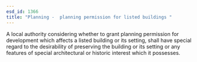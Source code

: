 ```yaml
---
esd_id: 1366
title: "Planning -  planning permission for listed buildings "
---
```


A local authority considering whether to grant planning permission for development which affects a listed building or its setting, shall have special regard to the desirability of preserving the building or its setting or any features of special architectural or historic interest which it possesses.

